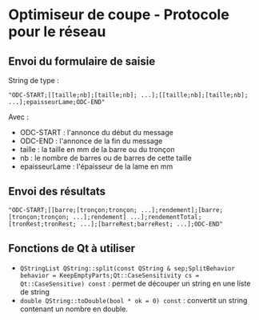 Optimiseur de coupe - Protocole pour le réseau
===

## Envoi du formulaire de saisie
String de type :

`"ODC-START;[[taille;nb];[taille;nb]; ...];[[taille;nb];[taille;nb]; ...];epaisseurLame;ODC-END"`

Avec :
* ODC-START : l'annonce du début du message
* ODC-END : l'annonce de la fin du message
* taille  : la taille en mm de la barre ou du tronçon
* nb : le nombre de barres ou de barres de cette taille
* epaisseurLame : l'épaisseur de la lame en mm

## Envoi des résultats

`"ODC-START;[[barre;[tronçon;tronçon; ...];rendement];[barre;[tronçon;tronçon; ...];rendement] ...];rendementTotal;[tronRest;tronRest; ...];[barreRest;barreRest; ...];ODC-END"`

## Fonctions de Qt à utiliser
* `QStringList QString::split(const QString & sep;SplitBehavior behavior = KeepEmptyParts;Qt::CaseSensitivity cs = Qt::CaseSensitive) const` : permet de découper un string en une liste de string
* `double QString::toDouble(bool * ok = 0) const` : convertit un string contenant un nombre en double.
